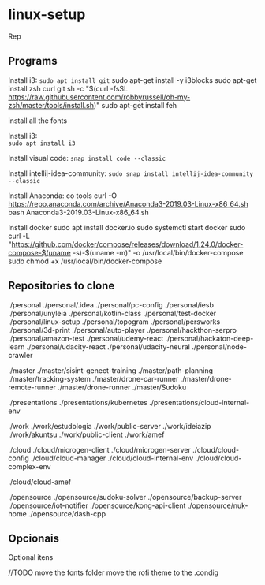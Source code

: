 # linux-setup

Rep

## Programs

Install i3:
`sudo apt install git`
sudo apt-get install -y i3blocks
sudo apt-get install zsh curl git
sh -c "\$(curl -fsSL https://raw.githubusercontent.com/robbyrussell/oh-my-zsh/master/tools/install.sh)"
sudo apt-get install feh

install all the fonts

Install i3:  
`sudo apt install i3`

Install visual code:
`snap install code --classic`

Install intellij-idea-community:
`sudo snap install intellij-idea-community --classic`

Install Anaconda:
co tools
curl -O https://repo.anaconda.com/archive/Anaconda3-2019.03-Linux-x86_64.sh
bash Anaconda3-2019.03-Linux-x86_64.sh

Install docker
sudo apt install docker.io
sudo systemctl start docker
sudo curl -L "https://github.com/docker/compose/releases/download/1.24.0/docker-compose-$(uname -s)-\$(uname -m)" -o /usr/local/bin/docker-compose
sudo chmod +x /usr/local/bin/docker-compose

## Repositories to clone

./personal
./personal/.idea
./personal/pc-config
./personal/iesb
./personal/unyleia
./personal/kotlin-class
./personal/test-docker
./personal/linux-setup
./personal/topogram
./personal/persworks
./personal/3d-print
./personal/auto-player
./personal/hackthon-serpro
./personal/amazon-test
./personal/udemy-react
./personal/hackaton-deep-learn
./personal/udacity-react
./personal/udacity-neural
./personal/node-crawler

./master
./master/sisint-genect-training
./master/path-planning
./master/tracking-system
./master/drone-car-runner
./master/drone-remote-runner
./master/drone-runner
./master/Sudoku

./presentations
./presentations/kubernetes
./presentations/cloud-internal-env

./work
./work/estudologia
./work/public-server
./work/ideiazip
./work/akuntsu
./work/public-client
./work/amef

./cloud
./cloud/microgen-client
./cloud/microgen-server
./cloud/cloud-config
./cloud/cloud-manager
./cloud/cloud-internal-env
./cloud/cloud-complex-env

./cloud/cloud-amef

./opensource
./opensource/sudoku-solver
./opensource/backup-server
./opensource/iot-notifier
./opensource/kong-api-client
./opensource/nuk-home
./opensource/dash-cpp

## Opcionais

Optional itens

//TODO
move the fonts folder
move the rofi theme to the .condig
